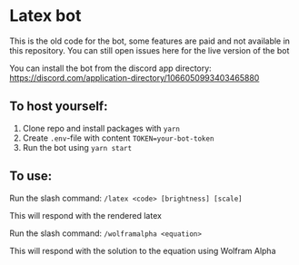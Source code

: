 # Latex bot

This is the old code for the bot, some features are paid and not available in this repository. You can still open issues here for the live version of the bot

You can install the bot from the discord app directory: https://discord.com/application-directory/1066050993403465880

## To host yourself:

1. Clone repo and install packages with `yarn`
1. Create `.env`-file with content `TOKEN=your-bot-token`
1. Run the bot using `yarn start`

## To use:

Run the slash command: `/latex <code> [brightness] [scale]`

This will respond with the rendered latex

Run the slash command: `/wolframalpha <equation>`

This will respond with the solution to the equation using Wolfram Alpha
